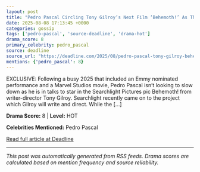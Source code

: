 ```yaml
---
layout: post
title: "Pedro Pascal Circling Tony Gilroy’s Next Film ‘Behemoth!’ As The Project Lands At Searchlight"
date: 2025-08-08 17:13:45 +0000
categories: gossip
tags: ['pedro-pascal', 'source-deadline', 'drama-hot']
drama_score: 8
primary_celebrity: pedro_pascal
source: deadline
source_url: "https://deadline.com/2025/08/pedro-pascal-tony-gilroy-behemoth-1236482461/"
mentions: {'pedro_pascal': 8}
---
```


EXCLUSIVE: Following a busy 2025 that included an Emmy nominated performance and a Marvel Studios movie, Pedro Pascal isn’t looking to slow down as he is in talks to star in the Searchlight Pictures pic Behemoth! from writer-director Tony Gilroy. Searchlight recently came on to the project which Gilroy will write and direct. While the […]

**Drama Score:** 8 | **Level:** HOT

**Celebrities Mentioned:** Pedro Pascal

[Read full article at Deadline](https://deadline.com/2025/08/pedro-pascal-tony-gilroy-behemoth-1236482461/)

---
*This post was automatically generated from RSS feeds. Drama scores are calculated based on mention frequency and source reliability.*
